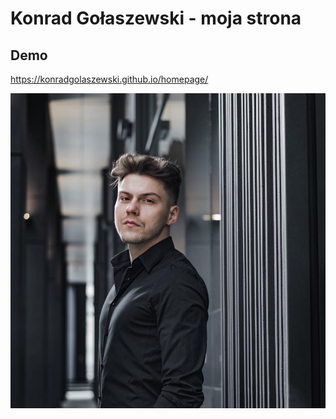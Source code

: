 # Konrad Gołaszewski - moja strona

## Demo

https://konradgolaszewski.github.io/homepage/

![Konrad](https://github.com/KonradGolaszewski/homepage/blob/main/images/kondi.jpg?raw=true)